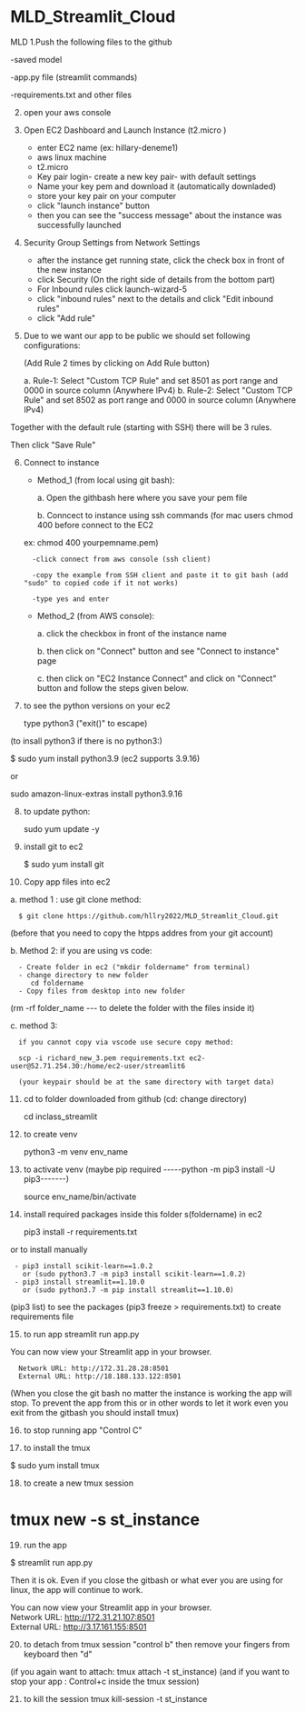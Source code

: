 # MLD_Streamlit_Cloud
MLD
1.Push the following files to the github 

   -saved model
   
   -app.py file (streamlit commands)
   
   -requirements.txt and other files

2. open your aws console

3. Open EC2 Dashboard and Launch Instance (t2.micro )
   
   - enter EC2 name (ex: hillary-deneme1)
   - aws linux machine
   - t2.micro 
   - Key pair login- create a new key pair- with default settings
   - Name your key pem and download it (automatically downladed)
   - store your key pair on your computer
   - click "launch instance" button
   - then you can see the "success message" about the instance was successfully launched
   
4. Security Group Settings from Network Settings

   - after the instance get running state, click the check box in front of the new instance 
   - click Security (On the right side of details from the bottom part)
   - For Inbound rules click launch-wizard-5
   - click "inbound rules" next to the details and click "Edit inbound rules"
   - click "Add rule"

5. Due to we want our app to be public we should set following configurations:

   (Add Rule 2 times by clicking on Add Rule button)

   a. Rule-1: Select "Custom TCP Rule" and set 8501 as port range and 0000 in source column (Anywhere IPv4)
   b. Rule-2: Select "Custom TCP Rule" and set 8502 as port range and 0000 in source column (Anywhere IPv4)

Together with the default rule (starting with SSH) there will be 3 rules.

Then click "Save Rule"

6. Connect to instance

   * Method_1 (from local using git bash):

      a. Open the githbash here where you save your pem file
   
      b. Conncect to instance using ssh commands
	   (for mac users chmod 400 before connect to the EC2
		
    ex: chmod 400 yourpemname.pem)

         -click connect from aws console (ssh client)
         
         -copy the example from SSH client and paste it to git bash (add "sudo" to copied code if it not works)
         
         -type yes and enter

   * Method_2 (from AWS console):

      a. click the checkbox in front of the instance name
      
      b. then click on "Connect" button and see "Connect to instance" page
      
      c. then click on "EC2 Instance Connect" and click on "Connect" button and follow the steps given below. 
  
7. to see the python versions on your ec2

   type python3 ("exit()" to escape)


(to insall python3 if there is no python3:)    


$ sudo yum install python3.9  (ec2 supports 3.9.16)

or

sudo amazon-linux-extras install python3.9.16


8. to update python: 

   sudo yum update -y 

9. install git to ec2

   $ sudo yum install git

10. Copy app files into ec2

   a. method 1 : use git clone method:

      $ git clone https://github.com/hllry2022/MLD_Streamlit_Cloud.git

  (before that you need to copy the htpps addres from your git account)

   b. Method 2: if you are using vs code:

      - Create folder in ec2 ("mkdir foldername" from terminal) 
      - change directory to new folder
         cd foldername
      - Copy files from desktop into new folder

   (rm -rf folder_name    --- to delete the folder with the files inside it)

   c. method 3: 
 
      if you cannot copy via vscode use secure copy method:

      scp -i richard_new_3.pem requirements.txt ec2-user@52.71.254.30:/home/ec2-user/streamlit6
                  
      (your keypair should be at the same directory with target data)


11. cd to folder downloaded from github (cd: change directory)

    cd inclass_streamlit 
  
12. to create venv 

    python3 -m venv env_name

13. to activate venv (maybe pip required -----python -m pip3 install -U pip3-------)
  
    source env_name/bin/activate

14. install required packages inside this folder s(foldername) in ec2

    pip3 install -r requirements.txt

   or to install manually

     - pip3 install scikit-learn==1.0.2
       or (sudo python3.7 -m pip3 install scikit-learn==1.0.2)
     - pip3 install streamlit==1.10.0  
       or (sudo python3.7 -m pip install streamlit==1.10.0)

   (pip3 list) to see the packages
   (pip3 freeze > requirements.txt) to create requirements file


15. to run app
   streamlit run app.py

   You can now view your Streamlit app in your browser.

      Network URL: http://172.31.28.28:8501
      External URL: http://18.188.133.122:8501


   (When you close the git bash no matter the instance is working the app will stop. 
   To prevent the app from this or in other words to let it work even you exit from the gitbash you should install tmux)

16. to stop running app
    "Control C"

17. to install the tmux

   $ sudo yum install tmux

18. to create a new tmux session

   # tmux new -s st_instance

19. run the app 

   $ streamlit run app.py

   Then it is ok. Even if you close the gitbash or what ever you are using for linux, the app will continue to work.

   You can now view your Streamlit app in your browser.                                                                                     
      Network URL: http://172.31.21.107:8501                                        
      External URL: http://3.17.161.155:8501 

20. to detach from tmux session
   "control b" then remove your fingers from keyboard then "d"

   (if you again want to attach: tmux attach -t st_instance)
   (and if you want to stop your app : Control+c inside the tmux session)

21. to kill the session
   tmux kill-session -t st_instance
